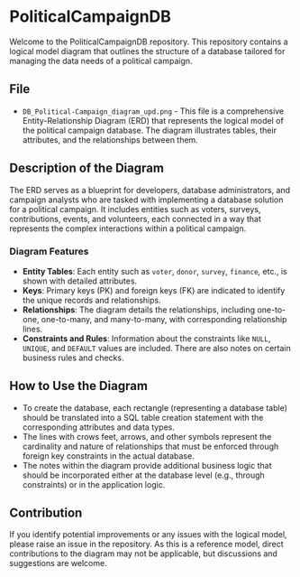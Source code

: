 # PoliticalCampaignDB

Welcome to the PoliticalCampaignDB repository. This repository contains a logical model diagram that outlines the structure of a database tailored for managing the data needs of a political campaign.

## File

- `DB_Political-Campaign_diagram_upd.png` - This file is a comprehensive Entity-Relationship Diagram (ERD) that represents the logical model of the political campaign database. The diagram illustrates tables, their attributes, and the relationships between them.

## Description of the Diagram

The ERD serves as a blueprint for developers, database administrators, and campaign analysts who are tasked with implementing a database solution for a political campaign. It includes entities such as voters, surveys, contributions, events, and volunteers, each connected in a way that represents the complex interactions within a political campaign.

### Diagram Features

- **Entity Tables**: Each entity such as `voter`, `donor`, `survey`, `finance`, etc., is shown with detailed attributes.
- **Keys**: Primary keys (PK) and foreign keys (FK) are indicated to identify the unique records and relationships.
- **Relationships**: The diagram details the relationships, including one-to-one, one-to-many, and many-to-many, with corresponding relationship lines.
- **Constraints and Rules**: Information about the constraints like `NULL`, `UNIQUE`, and `DEFAULT` values are included. There are also notes on certain business rules and checks.

## How to Use the Diagram

- To create the database, each rectangle (representing a database table) should be translated into a SQL table creation statement with the corresponding attributes and data types.
- The lines with crows feet, arrows, and other symbols represent the cardinality and nature of relationships that must be enforced through foreign key constraints in the actual database.
- The notes within the diagram provide additional business logic that should be incorporated either at the database level (e.g., through constraints) or in the application logic.

## Contribution

If you identify potential improvements or any issues with the logical model, please raise an issue in the repository. As this is a reference model, direct contributions to the diagram may not be applicable, but discussions and suggestions are welcome.



